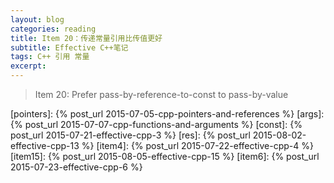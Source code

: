 ```yaml
---
layout: blog
categories: reading
title: Item 20：传递常量引用比传值更好
subtitle: Effective C++笔记
tags: C++ 引用 常量
excerpt: 
---
```


> Item 20: Prefer pass-by-reference-to-const to pass-by-value 



[pointers]: {% post_url 2015-07-05-cpp-pointers-and-references %}
[args]: {% post_url 2015-07-07-cpp-functions-and-arguments %}
[const]: {% post_url 2015-07-21-effective-cpp-3 %}
[res]: {% post_url 2015-08-02-effective-cpp-13 %}
[item4]: {% post_url 2015-07-22-effective-cpp-4 %}
[item15]: {% post_url 2015-08-05-effective-cpp-15 %}
[item6]: {% post_url 2015-07-23-effective-cpp-6 %}